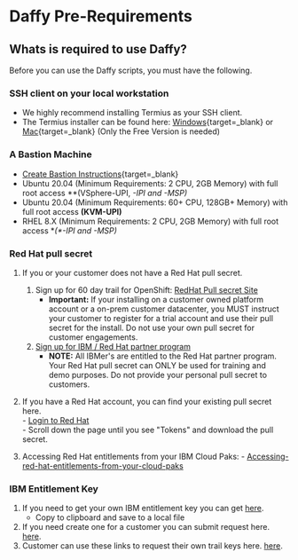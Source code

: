 # Daffy Pre-Requirements

## Whats is required to use Daffy?

Before you can use the Daffy scripts, you must have the following.

### SSH client on your local workstation
- We highly recommend installing Termius as your SSH client.
- The Termius installer can be found here:  [Windows](https://termius.com/windows){target=_blank} or [Mac](https://termius.com/mac-os){target=_blank}  (Only the Free Version is needed)

### A Bastion Machine
- [Create Bastion Instructions](https://w3.ibm.com/w3publisher/daffy/supporting-software/create-your-own-bastion){target=_blank}
- Ubuntu 20.04 (Minimum Requirements: 2 CPU, 2GB Memory) with full root access  **(VSphere-UPI, *-IPI and *-MSP)**
- Ubuntu 20.04 (Minimum Requirements: 60+ CPU, 128GB+ Memory) with full root access  **(KVM-UPI)**
- RHEL 8.X         (Minimum Requirements: 2 CPU, 2GB Memory) with full root access  **(*-IPI and *-MSP)**

### Red Hat pull secret
1. If you or your customer does not have a Red Hat pull secret.
    1. Sign up for 60 day trail for OpenShift: [RedHat Pull secret Site](https://sso.redhat.com/auth/realms/redhat-external/protocol/openid-connect/auth?client_id=rh-product-eval&redirect_uri=https%3A%2F%2Fwww.redhat.com%2Fwapps%2Feval%2Findex.html%3Fevaluation_id%3D1053&state=65bea41f-d86c-4132-8f2d-7e04fcb04fb1&response_mode=fragment&response_type=code&scope=openid&nonce=f02607dc-794c-4249-8318-40892596b6a4)  
          - **Important:** If your installing on a customer owned platform account or a on-prem customer datacenter, you MUST instruct your customer to register for a trial account and use their pull secret for the install. Do not use your own pull secret for customer engagements.
    2.  ​​​​[Sign up for IBM / Red Hat partner program](https://ibm.seismic.com/app?ContentId=f8d25c6e-5a6e-4db4-b542-dad3e5d902f5#/doccenter/5477419a-9474-4c51-94af-b442e9169fab/doc/%252Fdd98c5a3df-6b7c-1d77-6f07-d12e63954c78%252FdfOTRiYmU4NTQtNWY4NC03Y2QyLWZjYWUtOGIxYmFmZjkyZThk%252CPT0%253D%252CUXVpY2sgcmVmZXJlbmNlIGd1aWRl%252Flf22b694b3-80e0-4332-92ba-4a8183a59396/grid/)
          - **NOTE:** All IBMer's are entitled to the Red Hat partner program. Your Red Hat pull secret can ONLY be used for training and demo purposes. Do not provide your personal pull secret to customers.

  2. If you have a Red Hat account, you can find your existing pull secret here.  
          -  [Login to Red Hat](https://sso.redhat.com/auth/realms/redhat-external/protocol/openid-connect/auth?client_id=cloud-services&redirect_uri=https%3A%2F%2Fconsole.redhat.com%2Fopenshift%2Fdownloads&state=fce85c1f-4592-437e-a1fa-247f3e6e42a3&response_mode=fragment&response_type=code&scope=openid&nonce=962036d3-ef65-4c80-81cb-e608ba9b122b)  
          - Scroll down the page until you see "Tokens" and download the pull secret.

  3. Accessing Red Hat entitlements from your IBM Cloud Paks:
          - [Accessing-red-hat-entitlements-from-your-cloud-paks](https://www.ibm.com/docs/en/cloud-paks/1.0?topic=iocpc-accessing-red-hat-entitlements-from-your-cloud-paks)

### IBM Entitlement Key

1. If you need to get your own IBM entitlement key you can get [ here](https://myibm.ibm.com/products-services/containerlibrary).
     - Copy to clipboard and save to a local file
2. If you need create one for a customer you can submit request here. [here](https://ibm.seismic.com/app#/doccenter/5477419a-9474-4c51-94af-b442e9169fab/doc/%252Fdd98c5a3df-6b7c-1d77-6f07-d12e63954c78%252FdfOTRiYmU4NTQtNWY4NC03Y2QyLWZjYWUtOGIxYmFmZjkyZThk%252CPT0%253D%252CU2VsbGVyIGVuYWJsZW1lbnQ%253D%252Flfd6999bf8-4782-460e-980c-a37faf7b2b69//?mode=view&searchId=76d7b1d4-65bc-4d7d-98f9-fedbcd7fade9).
3. Customer can use these links to request their own trail keys here. [here](https://w3.ibm.com/w3publisher/daffy/faq/ibm-entitlement-keys).
